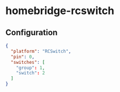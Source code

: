 # homebridge-rcswitch
## Configuration
```json
{
  "platform": "RCSwitch",
  "pin": 0,
  "switches": [
    "group": 1,
    "switch": 2
  ]
}
```

